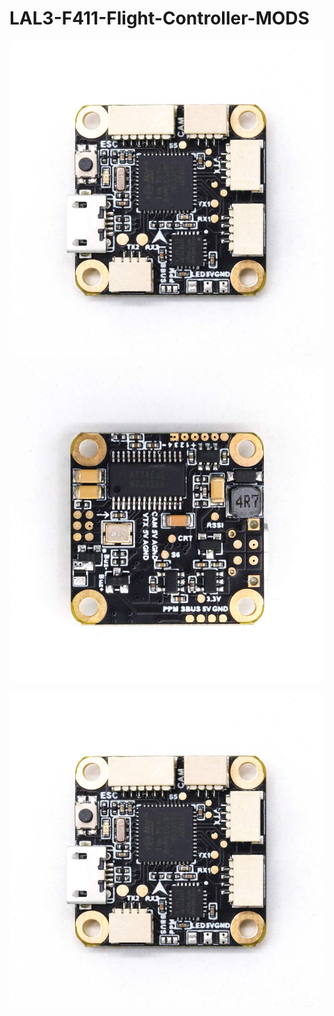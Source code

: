 # LAL3-F411-Flight-Controller-MODS

![My Remote Image](https://github.com/EonClaw/LAL3-F411-FC-MODS/blob/main/LAL3-FC/He71e95939ed44108818273dcc15e355cF.jpg?dl=0)

![My Remote Image](https://github.com/EonClaw/LAL3-F411-FC-MODS/blob/main/LAL3-FC/H8b78a745bad44d30b68c95223a2a5332z.jpg?dl=0)

![My Remote Image](https://github.com/EonClaw/LAL3-F411-FC-MODS/blob/main/LAL3-FC/He71e95939ed44108818273dcc15e355cF.jpg?dl=0)


